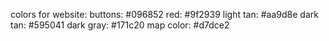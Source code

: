 colors for website:
buttons: #096852
red: #9f2939
light tan: #aa9d8e
dark tan: #595041
dark gray: #171c20
map color:  #d7dce2